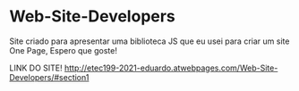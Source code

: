 # Web-Site-Developers
Site criado para apresentar uma biblioteca JS que eu usei para criar um site One Page, Espero que goste!

LINK DO SITE!
http://etec199-2021-eduardo.atwebpages.com/Web-Site-Developers/#section1
